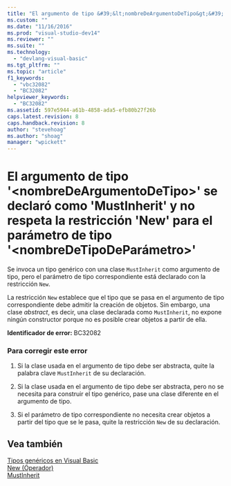 ```yaml
---
title: "El argumento de tipo &#39;&lt;nombreDeArgumentoDeTipo&gt;&#39; se declar&#243; como &#39;MustInherit&#39; y no respeta la restricci&#243;n &#39;New&#39; para el par&#225;metro de tipo &#39;&lt;nombreDeTipoDePar&#225;metro&gt;&#39; | Microsoft Docs"
ms.custom: ""
ms.date: "11/16/2016"
ms.prod: "visual-studio-dev14"
ms.reviewer: ""
ms.suite: ""
ms.technology: 
  - "devlang-visual-basic"
ms.tgt_pltfrm: ""
ms.topic: "article"
f1_keywords: 
  - "vbc32082"
  - "BC32082"
helpviewer_keywords: 
  - "BC32082"
ms.assetid: 597e5944-a61b-4858-ada5-efb80b27f26b
caps.latest.revision: 8
caps.handback.revision: 8
author: "stevehoag"
ms.author: "shoag"
manager: "wpickett"
---
```

# El argumento de tipo &#39;&lt;nombreDeArgumentoDeTipo&gt;&#39; se declar&#243; como &#39;MustInherit&#39; y no respeta la restricci&#243;n &#39;New&#39; para el par&#225;metro de tipo &#39;&lt;nombreDeTipoDePar&#225;metro&gt;&#39;
Se invoca un tipo genérico con una clase `MustInherit` como argumento de tipo, pero el parámetro de tipo correspondiente está declarado con la restricción `New`.  
  
 La restricción `New` establece que el tipo que se pasa en el argumento de tipo correspondiente debe admitir la creación de objetos. Sin embargo, una clase *abstract*, es decir, una clase declarada como `MustInherit`, no expone ningún constructor porque no es posible crear objetos a partir de ella.  
  
 **Identificador de error:** BC32082  
  
### Para corregir este error  
  
1.  Si la clase usada en el argumento de tipo debe ser abstracta, quite la palabra clave `MustInherit` de su declaración.  
  
2.  Si la clase usada en el argumento de tipo debe ser abstracta, pero no se necesita para construir el tipo genérico, pase una clase diferente en el argumento de tipo.  
  
3.  Si el parámetro de tipo correspondiente no necesita crear objetos a partir del tipo que se le pasa, quite la restricción `New` de su declaración.  
  
## Vea también  
 [Tipos genéricos en Visual Basic](../../visual-basic/programming-guide/language-features/data-types/generic-types.md)   
 [New \(Operador\)](../../visual-basic/language-reference/operators/new-operator.md)   
 [MustInherit](../../visual-basic/language-reference/modifiers/mustinherit.md)